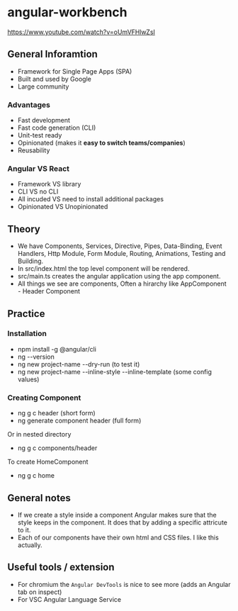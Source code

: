 # angular-workbench

https://www.youtube.com/watch?v=oUmVFHlwZsI

## General Inforamtion

- Framework for Single Page Apps (SPA)
- Built and used by Google
- Large community

### Advantages

- Fast development
- Fast code generation (CLI)
- Unit-test ready
- Opinionated (makes it **easy to switch teams/companies**)
- Reusability

### Angular VS React

- Framework VS library
- CLI VS no CLI
- All incuded VS need to install additional packages
- Opinionated VS Unopinionated

## Theory

- We have Components, Services, Directive, Pipes, Data-Binding, Event Handlers, Http Module, Form Module, Routing, Animations, Testing and Building.
- In src/index.html the top level component will be rendered.
- src/main.ts creates the angular application using the app component.
- All things we see are components, Often a hirarchy like AppComponent - Header Component

## Practice

### Installation

- npm install -g @angular/cli
- ng --version
- ng new project-name --dry-run (to test it)
- ng new project-name --inline-style --inline-template (some config values)

### Creating Component

- ng g c header (short form)
- ng generate component header (full form)

Or in nested directory

- ng g c components/header

To create HomeComponent

- ng g c home

## General notes

- If we create a style inside a component Angular makes sure that the style keeps in the component. It does that by adding a specific attricute to it.
- Each of our components have their own html and CSS files. I like this actually.

## Useful tools / extension

- For chromium the `Angular DevTools` is nice to see more (adds an Angular tab on inspect)
- For VSC Angular Language Service
